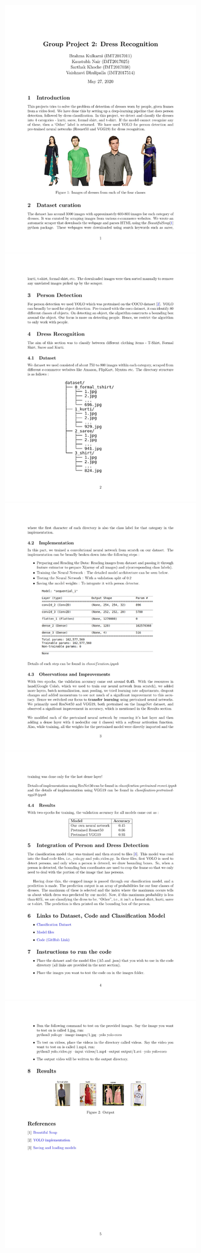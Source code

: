 ![Report](Report_as_images/Report(1)-1.jpg)
![Report](Report_as_images/Report(1)-2.jpg)
![Report](Report_as_images/Report(1)-3.jpg)
![Report](Report_as_images/Report(1)-4.jpg)
![Report](Report_as_images/Report(1)-5.jpg)

